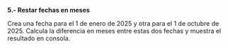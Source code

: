 <strong>5.- Restar fechas en meses</strong>

Crea una fecha para el 1 de enero de 2025 y otra para el 1 de octubre de 2025. Calcula la diferencia en meses entre estas dos fechas y muestra el resultado en consola.
